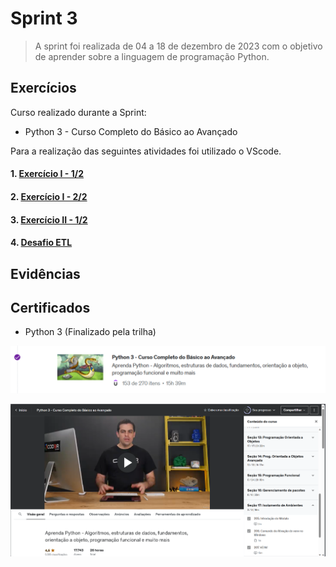 # Sprint 3

> A sprint foi realizada de 04 a 18 de dezembro de 2023 com o objetivo de aprender sobre a linguagem de programação Python.

## Exercícios  

Curso realizado durante a Sprint:
- Python 3 - Curso Completo do Básico ao Avançado

Para a realização das seguintes atividades foi utilizado o VScode.

#### 1. [Exercício I - 1/2](exercicios/exercicio1.py)

#### 2. [Exercício I - 2/2](exercicios/exercicio2.py)

#### 3. [Exercício II - 1/2](exercicios/exercicio3.py)

#### 4. [Desafio ETL](exercicios/desafio/)


## Evidências



## Certificados

- Python 3 (Finalizado pela trilha)

![Curso de Python finalizado](certificados/finalizacao1.png)

![Curso de Python finalizado](certificados/finalizacao2.png)

